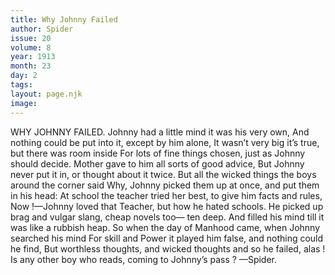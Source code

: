 ```yaml
---
title: Why Johnny Failed
author: Spider
issue: 20
volume: 8
year: 1913
month: 23
day: 2
tags:
layout: page.njk
image:
---
```

WHY JOHNNY FAILED.    Johnny had a little mind it was his very own, And nothing could be put into it, except by him alone, It wasn’t very big it’s true, but there was room inside For lots of fine things chosen, just as Johnny should decide. Mother gave to him all sorts of good advice, But Johnny never put it in, or thought about it twice. But all the wicked things the boys around the corner said Why, Johnny picked them up at once, and put them in his head: At school the teacher tried her best, to give him facts and rules, Now !—Johnny loved that Teacher, but how he hated schools. He picked up brag and vulgar slang, cheap novels too— ten deep. And filled his mind till it was like a rubbish heap. So when the day of Manhood came, when Johnny searched his mind For skill and Power it played him false, and nothing could he find, But worthless thoughts, and wicked thoughts and so he failed, alas ! Is any other boy who reads, coming to Johnny’s pass ?    —Spider. 
